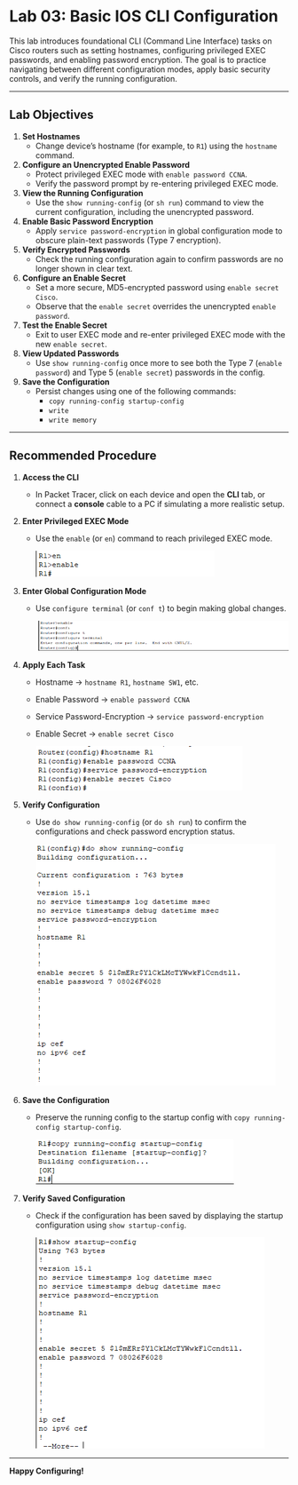 # Lab 03: Basic IOS CLI Configuration

This lab introduces foundational CLI (Command Line Interface) tasks on Cisco routers such as setting hostnames, configuring privileged EXEC passwords, and enabling password encryption. The goal is to practice navigating between different configuration modes, apply basic security controls, and verify the running configuration.

---

## Lab Objectives

1. **Set Hostnames**  
   - Change device’s hostname (for example, to `R1`) using the `hostname` command.
2. **Configure an Unencrypted Enable Password**  
   - Protect privileged EXEC mode with `enable password CCNA`.
   - Verify the password prompt by re-entering privileged EXEC mode.
3. **View the Running Configuration**  
   - Use the `show running-config` (or `sh run`) command to view the current configuration, including the unencrypted password.
4. **Enable Basic Password Encryption**  
   - Apply `service password-encryption` in global configuration mode to obscure plain-text passwords (Type 7 encryption).
5. **Verify Encrypted Passwords**  
   - Check the running configuration again to confirm passwords are no longer shown in clear text.
6. **Configure an Enable Secret**  
   - Set a more secure, MD5-encrypted password using `enable secret Cisco`.
   - Observe that the `enable secret` overrides the unencrypted `enable password`.
7. **Test the Enable Secret**  
   - Exit to user EXEC mode and re-enter privileged EXEC mode with the new `enable secret`.
8. **View Updated Passwords**  
   - Use `show running-config` once more to see both the Type 7 (`enable password`) and Type 5 (`enable secret`) passwords in the config.
9. **Save the Configuration**  
   - Persist changes using one of the following commands:  
     - `copy running-config startup-config`  
     - `write`  
     - `write memory`  

---

## Recommended Procedure

1. **Access the CLI**  
   - In Packet Tracer, click on each device and open the **CLI** tab, or connect a **console** cable to a PC if simulating a more realistic setup.

2. **Enter Privileged EXEC Mode**  
   - Use the `enable` (or `en`) command to reach privileged EXEC mode.

     ![1.png](screenshots/1.png)

3. **Enter Global Configuration Mode**  
   - Use `configure terminal` (or `conf t`) to begin making global changes.
  
     ![2.png](screenshots/2.png)

4. **Apply Each Task**  
   - Hostname → `hostname R1`, `hostname SW1`, etc.  
   - Enable Password → `enable password CCNA`  
   - Service Password-Encryption → `service password-encryption`  
   - Enable Secret → `enable secret Cisco`
  
     ![3.png](screenshots/3.png)

5. **Verify Configuration**  
   - Use `do show running-config` (or `do sh run`) to confirm the configurations and check password encryption status.
  
     ![4.png](screenshots/4.png)

6. **Save the Configuration**  
   - Preserve the running config to the startup config with `copy running-config startup-config`.
  
     ![5.png](screenshots/5.png)
     
7. **Verify Saved Configuration**
   - Check if the configuration has been saved by displaying the startup configuration using `show startup-config`.
  
     ![6.png](screenshots/6.png)
   
---

**Happy Configuring!**

